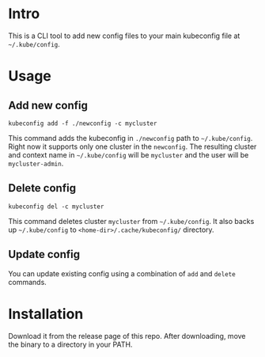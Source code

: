 # Intro
This is a CLI tool to add new config files to your main kubeconfig file at
`~/.kube/config`. 

# Usage 

## Add new config
```
kubeconfig add -f ./newconfig -c mycluster 
```
This command adds the kubeconfig in `./newconfig` path to 
`~/.kube/config`. Right now it supports only one cluster 
in the `newconfig`. The resulting cluster and context name 
in `~/.kube/config` will be `mycluster` and the user will be
`mycluster-admin`.

## Delete config
```
kubeconfig del -c mycluster 
```
This command deletes cluster `mycluster` from `~/.kube/config`. It also backs up `~/.kube/config` to 
`<home-dir>/.cache/kubeconfig/` directory.

## Update config 
You can update existing config using a combination of `add` and `delete` commands.

# Installation
Download it from the release page of this repo.
After downloading, move the binary to a directory in your PATH.
